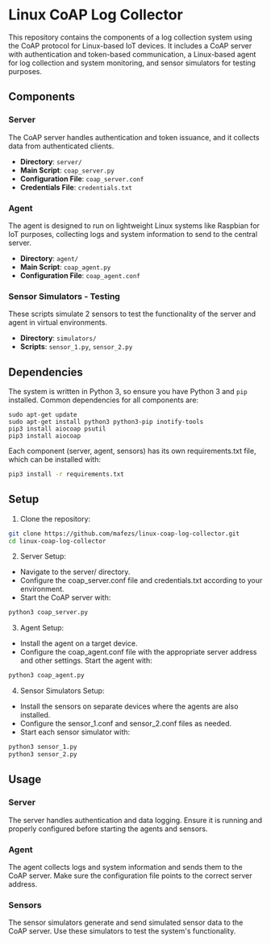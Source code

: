 # Linux CoAP Log Collector

This repository contains the components of a log collection system using the CoAP protocol for Linux-based IoT devices. It includes a CoAP server with authentication and token-based communication, a Linux-based agent for log collection and system monitoring, and sensor simulators for testing purposes.

## Components

### Server
The CoAP server handles authentication and token issuance, and it collects data from authenticated clients.

- **Directory**: `server/`
- **Main Script**: `coap_server.py`
- **Configuration File**: `coap_server.conf`
- **Credentials File**: `credentials.txt`

### Agent
The agent is designed to run on lightweight Linux systems like Raspbian for IoT purposes, collecting logs and system information to send to the central server.

- **Directory**: `agent/`
- **Main Script**: `coap_agent.py`
- **Configuration File**: `coap_agent.conf`

### Sensor Simulators - Testing
These scripts simulate 2 sensors to test the functionality of the server and agent in virtual environments.

- **Directory**: `simulators/`
- **Scripts**: `sensor_1.py`, `sensor_2.py`

## Dependencies

The system is written in Python 3, so ensure you have Python 3 and `pip` installed. Common dependencies for all components are:

```shell
sudo apt-get update 
sudo apt-get install python3 python3-pip inotify-tools
pip3 install aiocoap psutil
pip3 install aiocoap
```
Each component (server, agent, sensors) has its own requirements.txt file, which can be installed with:

```sh
pip3 install -r requirements.txt
```
## Setup 
1. Clone the repository:
```sh
git clone https://github.com/mafezs/linux-coap-log-collector.git
cd linux-coap-log-collector
```
2. Server Setup:
* Navigate to the server/ directory.
* Configure the coap_server.conf file and credentials.txt according to your environment.
* Start the CoAP server with:
```sh
python3 coap_server.py
```
3. Agent Setup:
* Install the agent on a target device.
* Configure the coap_agent.conf file with the appropriate server address and other settings.
Start the agent with:
```sh
python3 coap_agent.py
```
4. Sensor Simulators Setup:
* Install the sensors on separate devices where the agents are also installed.
* Configure the sensor_1.conf and sensor_2.conf files as needed.
* Start each sensor simulator with:
```sh
python3 sensor_1.py
python3 sensor_2.py
```
## Usage
### Server
The server handles authentication and data logging. Ensure it is running and properly configured before starting the agents and sensors.
### Agent
The agent collects logs and system information and sends them to the CoAP server. Make sure the configuration file points to the correct server address.
### Sensors
The sensor simulators generate and send simulated sensor data to the CoAP server. Use these simulators to test the system's functionality.
